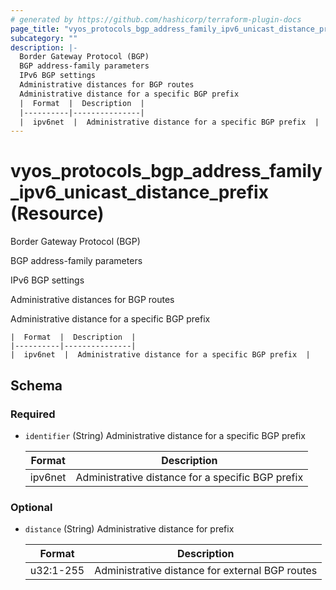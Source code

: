 ```yaml
---
# generated by https://github.com/hashicorp/terraform-plugin-docs
page_title: "vyos_protocols_bgp_address_family_ipv6_unicast_distance_prefix Resource - vyos"
subcategory: ""
description: |-
  Border Gateway Protocol (BGP)
  BGP address-family parameters
  IPv6 BGP settings
  Administrative distances for BGP routes
  Administrative distance for a specific BGP prefix
  |  Format  |  Description  |
  |----------|---------------|
  |  ipv6net  |  Administrative distance for a specific BGP prefix  |
---
```


# vyos_protocols_bgp_address_family_ipv6_unicast_distance_prefix (Resource)

Border Gateway Protocol (BGP)

BGP address-family parameters

IPv6 BGP settings

Administrative distances for BGP routes

Administrative distance for a specific BGP prefix

    |  Format  |  Description  |
    |----------|---------------|
    |  ipv6net  |  Administrative distance for a specific BGP prefix  |



<!-- schema generated by tfplugindocs -->
## Schema

### Required

- `identifier` (String) Administrative distance for a specific BGP prefix

    |  Format  |  Description  |
    |----------|---------------|
    |  ipv6net  |  Administrative distance for a specific BGP prefix  |

### Optional

- `distance` (String) Administrative distance for prefix

    |  Format  |  Description  |
    |----------|---------------|
    |  u32:1-255  |  Administrative distance for external BGP routes  |
